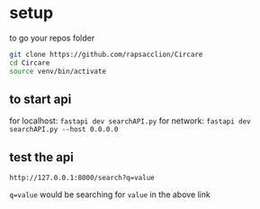 # setup
to go your repos folder
```bash
git clone https://github.com/rapsacclion/Circare
cd Circare
source venv/bin/activate
```

## to start api
for localhost:
`fastapi dev searchAPI.py`
for network:
`fastapi dev searchAPI.py --host 0.0.0.0`

## test the api
`http://127.0.0.1:8000/search?q=value`

`q=value` would be searching for `value` in the above link
